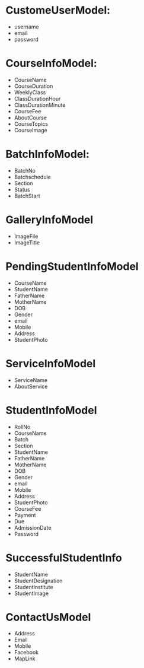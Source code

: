 # CustomeUserModel:
+ username
+ email
+ password

# CourseInfoModel:
+ CourseName
+ CourseDuration
+ WeeklyClass
+ ClassDurationHour
+ ClassDurationMinute
+ CourseFee
+ AboutCourse
+ CourseTopics
+ CourseImage

# BatchInfoModel:
+ BatchNo
+ Batchschedule
+ Section
+ Status
+ BatchStart

# GalleryInfoModel
+ ImageFile
+ ImageTitle

# PendingStudentInfoModel
+ CourseName
+ StudentName
+ FatherName
+ MotherName
+ DOB
+ Gender
+ email
+ Mobile
+ Address
+ StudentPhoto

# ServiceInfoModel
+ ServiceName
+ AboutService

# StudentInfoModel
+ RollNo
+ CourseName
+ Batch
+ Section
+ StudentName
+ FatherName
+ MotherName
+ DOB
+ Gender
+ email
+ Mobile
+ Address
+ StudentPhoto
+ CourseFee
+ Payment
+ Due
+ AdmissionDate
+ Password

# SuccessfulStudentInfo
+ StudentName
+ StudentDesignation
+ StudentInstitute
+ StudentImage

# ContactUsModel
+ Address
+ Email
+ Mobile
+ Facebook
+ MapLink
